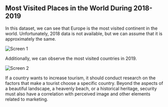 ## **Most Visited Places in the World During 2018-2019**

In this dataset, we can see that Europe is the most visited continent in the world. Unfortunately, 2018 data is not available, but we can assume that it is approximately the same.

![Screen 1](https://res.cloudinary.com/djaf79gck/image/upload/v1700236337/github/l7pbyfej6a75lrfr7s2f.png)

Additionally, we can observe the most visited countries in 2019.

![Screen 2](https://res.cloudinary.com/djaf79gck/image/upload/v1700236395/github/k2ec9hwevsnxnh7h8dct.png)

If a country wants to increase tourism, it should conduct research on the factors that make a tourist choose a specific country. Beyond the aspects of a beautiful landscape, a heavenly beach, or a historical heritage, security must also have a correlation with perceived image and other elements related to marketing.

